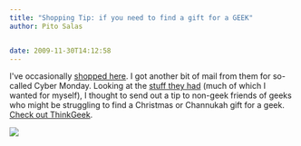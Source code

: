 ```yaml
---
title: "Shopping Tip: if you need to find a gift for a GEEK"
author: Pito Salas


date: 2009-11-30T14:12:58
---
```




I've occasionally [shopped here](<http://www.thinkgeek.com>). I got another
bit of mail from them for so-called Cyber Monday. Looking at the [stuff they
had](<http://www.thinkgeek.com>) (much of which I wanted for myself), I
thought to send out a tip to non-geek friends of geeks who might be struggling
to find a Christmas or Channukah gift for a geek. [Check out
ThinkGeek](<http://www.thinkgeek.com>).

![](https://i0.wp.com/img.zemanta.com/pixy.gif?w=584)


